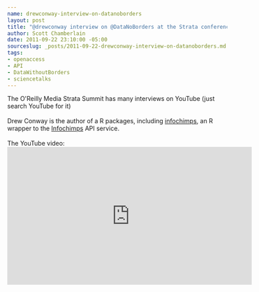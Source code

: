 ```yaml
--- 
name: drewconway-interview-on-datanoborders
layout: post
title: "@drewconway interview on @DataNoBorders at the Strata conference"
author: Scott Chamberlain
date: 2011-09-22 23:10:00 -05:00
sourceslug: _posts/2011-09-22-drewconway-interview-on-datanoborders.md
tags: 
- openaccess
- API
- DataWithoutBorders
- sciencetalks
---
```

The O'Reilly Media Strata Summit has many interviews on YouTube (just search YouTube for it)<br /><br />Drew Conway is the author of a R packages, including <a href="http://cran.r-project.org/web/packages/infochimps/index.html">infochimps</a>, an R wrapper to the <a href="http://www.infochimps.com/">Infochimps</a> API service.<br /><br />The YouTube video:<iframe allowfullscreen="" frameborder="0" height="315" src="http://www.youtube.com/embed/fsnnwTWoOLk" width="560"></iframe><br /><br /><br />
